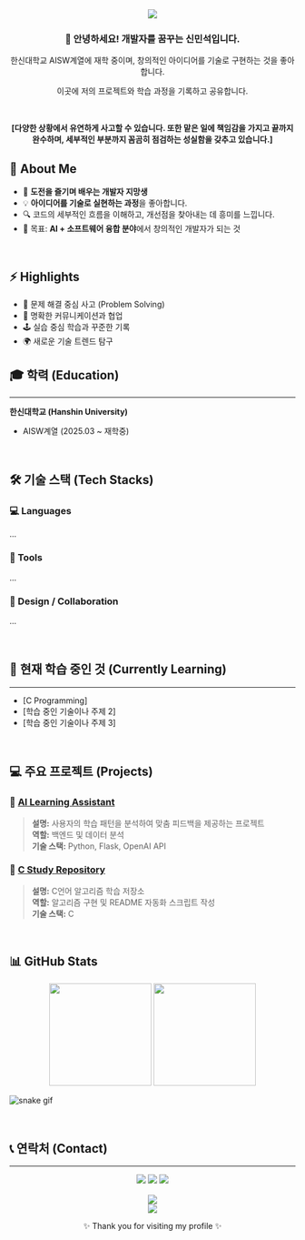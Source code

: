 <div align="center">
  <img src="https://capsule-render.vercel.app/api?type=waving&color=auto&height=200&section=header&text=Minseok%20Shin&fontSize=90" />
</div>

<div align="center">
  
### 👋 안녕하세요! 개발자를 꿈꾸는 신민석입니다.
  
<p>한신대학교 AISW계열에 재학 중이며, 창의적인 아이디어를 기술로 구현하는 것을 좋아합니다.</p>
<p>이곳에 저의 프로젝트와 학습 과정을 기록하고 공유합니다.</p>
<br>
<p><strong>[다양한 상황에서 유연하게 사고할 수 있습니다. 또한 맡은 일에 책임감을 가지고 끝까지 완수하며, 세부적인 부분까지 꼼곰히 점검하는 성실함을 갖추고 있습니다.]</strong></p>

</div>

## 🧠 About Me
- 🌱 **도전을 즐기며 배우는 개발자 지망생**
- 💡 **아이디어를 기술로 실현하는 과정**을 좋아합니다.
- 🔍 코드의 세부적인 흐름을 이해하고, 개선점을 찾아내는 데 흥미를 느낍니다.
- 🎯 목표: **AI + 소프트웨어 융합 분야**에서 창의적인 개발자가 되는 것
<br>

## ⚡ Highlights
- 🧩 문제 해결 중심 사고 (Problem Solving)
- 💬 명확한 커뮤니케이션과 협업
- 🕹️ 실습 중심 학습과 꾸준한 기록
- 🌍 새로운 기술 트렌드 탐구

## 🎓 학력 (Education)
---
**한신대학교 (Hanshin University)**
- AISW계열 (2025.03 ~ 재학중)
<br>

## 🛠️ 기술 스택 (Tech Stacks)

### 💻 Languages
...

### 🧰 Tools
...

### 🎨 Design / Collaboration
...

<br>

## 🌱 현재 학습 중인 것 (Currently Learning)
---
- [C Programming]
- [학습 중인 기술이나 주제 2]
- [학습 중인 기술이나 주제 3]

<br>

## 💻 주요 프로젝트 (Projects)

### 🔹 [AI Learning Assistant](Link)
> **설명:** 사용자의 학습 패턴을 분석하여 맞춤 피드백을 제공하는 프로젝트  
> **역할:** 백엔드 및 데이터 분석  
> **기술 스택:** Python, Flask, OpenAI API

### 🔹 [C Study Repository](https://github.com/hamsdgfh/C-Algorithm-Study)
> **설명:** C언어 알고리즘 학습 저장소  
> **역할:** 알고리즘 구현 및 README 자동화 스크립트 작성  
> **기술 스택:** C

<br>

## 📊 GitHub Stats
<div align="center">
  <img src="https://github-readme-stats.vercel.app/api?username=hamsdgfh&show_icons=true&theme=tokyonight" height="180em"/>
  <img src="https://github-readme-stats.vercel.app/api/top-langs/?username=hamsdgfh&layout=compact&theme=tokyonight" height="180em"/>
</div>

![snake gif](https://github.com/hamsdgfh/hamsdgfh/blob/output/github-contribution-grid-snake.svg)

<br>

## 📞 연락처 (Contact)

---

<div align="center">
  <a href="mailto:smseok0104@gmail.com"><img src="https://img.shields.io/badge/Email-ea4335?style=for-the-badge&logo=gmail&logoColor=white"></a>
  <a href="https://github.com/hamsdgfh"><img src="https://img.shields.io/badge/GitHub-181717?style=for-the-badge&logo=github&logoColor=white"></a>
  <a href="[여기에 블로그 주소를 입력하세요]"><img src="https://img.shields.io/badge/Blog-20c997?style=for-the-badge&logo=blogger&logoColor=white"></a>
</div>

<br>

<div align="center">
  <img src="https://capsule-render.vercel.app/api?type=rect&color=auto&height=100&section=footer" />
</div>

<div align="center">
  <img src="https://capsule-render.vercel.app/api?type=rect&color=auto&height=100&section=footer" />
  <p>✨ Thank you for visiting my profile ✨</p>
</div>
